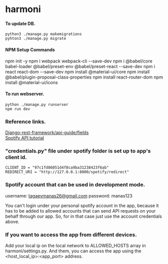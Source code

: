 # harmoni

#### To update DB.
```
python3 ./manage.py makemigrations
pyhton3 ./manage.py migrate
```

#### NPM Setup Commands
npm init -y
npm i webpack webpack-cli --save-dev
npm i @babel/core babel-loader @babel/preset-env @babel/preset-react --save-dev
npm i react react-dom --save-dev
npm install @material-ui/core
npm install @babel/plugin-proposal-class-properties
npm install react-router-dom
npm install @material-ui/icons

#### To run webserver.
```
python ./manage.py runserver
npm run dev
```

### Reference links.
[Django-rest-framework/api-guide/fields](https://www.django-rest-framework.org/api-guide/fields/#charfield)\
[Spotify API tutorial](https://www.youtube.com/watch?v=WAmEZBEeNmg)

### "credentials.py" file under spotify folder is set up to app's client id.
```
CLIENT_ID = "97c1fd86051d4f8ca9ba31238423f6ab"
REDIRECT_URI = "http://127.0.0.1:8000/spotify/redirect"
```

### Spotify account that can be used in development mode.
username: tagaevmanas26@gmail.com
password: manas123

You can't login under your personal spotify account in the app, because it has to be added to allowed accounts that can send API requests on your behalf through our app. So, for in that case just use the account credentials above.

### If you want to access the app from different devices.
Add your local ip on the local network to ALLOWED_HOSTS array in harmoni/settings.py.
And them, you can access the app using the <host_local_ip>:<app_port> address.